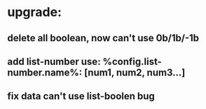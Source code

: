 **upgrade:**
===
delete all boolean, now can't use 0b/1b/-1b
---
add list-number use: %config.list-number.name%: \[num1, num2, num3...\]
---
fix data can't use list-boolen bug
---